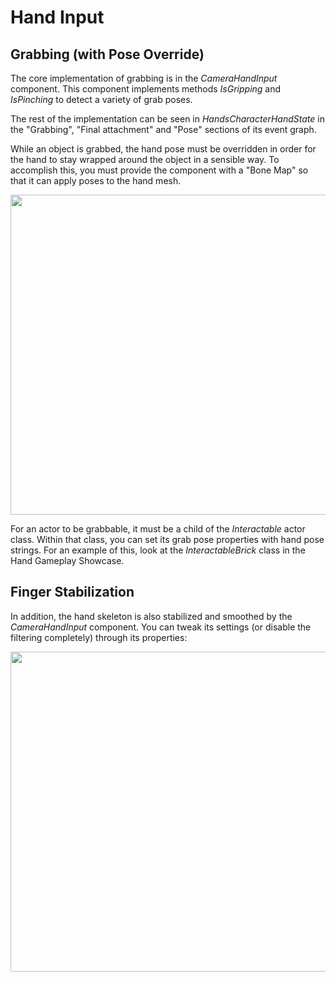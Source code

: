 # Hand Input

## Grabbing (with Pose Override)

The core implementation of grabbing is in the *CameraHandInput* component. This component implements methods *IsGripping* and *IsPinching* to detect a variety of grab poses.

The rest of the implementation can be seen in *HandsCharacterHandState* in the "Grabbing", "Final attachment" and "Pose" sections of its event graph.

While an object is grabbed, the hand pose must be overridden in order for the hand to stay wrapped around the object in a sensible way. To accomplish this, you must provide the component with a "Bone Map" so that it can apply poses to the hand mesh.

<img width="512" src="./Media/bonemap.png" />

For an actor to be grabbable, it must be a child of the *Interactable* actor class. Within that class, you can set its grab pose properties with hand pose strings. For an example of this, look at the *InteractableBrick* class in the Hand Gameplay Showcase.

## Finger Stabilization

In addition, the hand skeleton is also stabilized and smoothed by the *CameraHandInput* component. You can tweak its settings (or disable the filtering completely) through its properties:

<img width="512" src="./Media/camerahandinput_filtering.png" />
